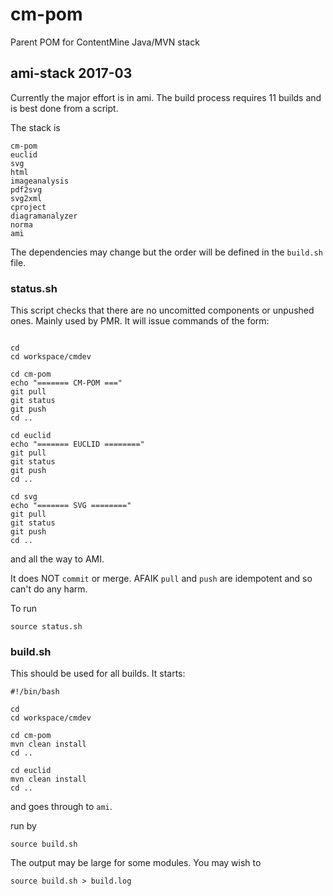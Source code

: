 # cm-pom
Parent POM for ContentMine Java/MVN stack

## ami-stack 2017-03
Currently the major effort is in ami. The build process requires 11 builds and is best done from a script.

The stack is
```
cm-pom
euclid
svg
html
imageanalysis
pdf2svg
svg2xml
cproject
diagramanalyzer
norma
ami
```
The dependencies may change but the order will be defined in the `build.sh` file. 


### status.sh
This script checks that there are no uncomitted components or unpushed ones. Mainly used by PMR. It will issue commands of the form:
``` #!/bin/bash

cd
cd workspace/cmdev

cd cm-pom
echo "======= CM-POM ==="
git pull
git status
git push
cd ..

cd euclid
echo "======= EUCLID ========"
git pull
git status
git push
cd ..

cd svg
echo "======= SVG ========"
git pull
git status
git push
cd ..
```
and all the way to AMI.

It does NOT `commit` or merge. AFAIK `pull` and `push` are idempotent and so can't do any harm.

To run
```
source status.sh
```


### build.sh
This should be used for all builds. It starts:
```
#!/bin/bash

cd
cd workspace/cmdev

cd cm-pom
mvn clean install
cd ..

cd euclid
mvn clean install
cd ..

```
and goes through to `ami`.

run by
```
source build.sh
```

The output may be large for some modules. You may wish to 
```
source build.sh > build.log
```

